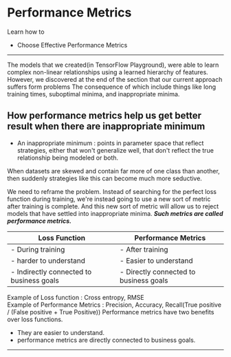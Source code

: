 # Performance Metrics

Learn how to

- Choose Effective Performance Metrics

---

The models that we created(in TensorFlow Playground), were able to learn complex non-linear relationships using a learned hierarchy of features.  
However, we discovered at the end of the section that our current approach suffers form problems The consequence of which include things like long training times, suboptimal minima, and inappropriate minima.

## How performance metrics help us get better result when there are inappropriate minimum  

- An inappropriate minimum : points in parameter space that reflect strategies, either that won't generalize well, that don't reflect the true relationship being modeled or both.

When datasets are skewed and contain far more of one class than another, then suddenly strategies like this can become much more seductive.  

We need to reframe the problem. Instead of searching for the perfect loss function during training, we're instead going to use a new sort of metric after training is complete. And this new sort of metric will allow us to reject models that have settled into inappropriate minima. ***Such metrics are called performance metrics.***

 Loss Function | Performance Metrics
---------------|----------------------
- During training | - After training
- harder to understand | - Easier to understand
- Indirectly connected to business goals | - Directly connected to business goals

Example of Loss function : Cross entropy, RMSE  
Example of Performance Metrics : Precision, Accuracy, Recall(True positive / (False positive + True Positive))
Performance metrics have two benefits over loss functions.

- They are easier to understand.
- performance metrics are directly connected to business goals.

---
